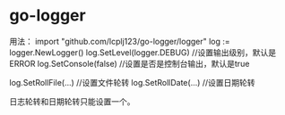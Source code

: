 # go-logger
用法：
import "github.com/lcplj123/go-logger/logger"
log := logger.NewLogger()
log.SetLevel(logger.DEBUG) //设置输出级别，默认是ERROR
log.SetConsole(false)  //设置是否是控制台输出，默认是true

log.SetRollFile(...)  //设置文件轮转
log.SetRollDate(...)  //设置日期轮转

日志轮转和日期轮转只能设置一个。

